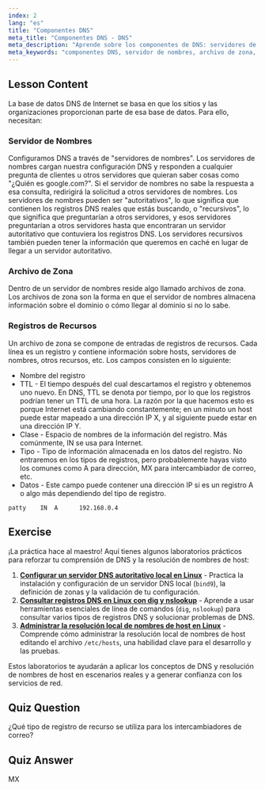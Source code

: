 ```yaml
---
index: 2
lang: "es"
title: "Componentes DNS"
meta_title: "Componentes DNS - DNS"
meta_description: "Aprende sobre los componentes de DNS: servidores de nombres, archivos de zona y registros de recursos. Comprende cómo funciona DNS para principiantes. ¡Comienza tu viaje en redes Linux!"
meta_keywords: "componentes DNS, servidor de nombres, archivo de zona, registros de recursos, tutorial DNS, redes Linux, guía para principiantes"
---
```


## Lesson Content

La base de datos DNS de Internet se basa en que los sitios y las organizaciones proporcionan parte de esa base de datos. Para ello, necesitan:

### Servidor de Nombres

Configuramos DNS a través de "servidores de nombres". Los servidores de nombres cargan nuestra configuración DNS y responden a cualquier pregunta de clientes u otros servidores que quieran saber cosas como "¿Quién es google.com?". Si el servidor de nombres no sabe la respuesta a esa consulta, redirigirá la solicitud a otros servidores de nombres. Los servidores de nombres pueden ser "autoritativos", lo que significa que contienen los registros DNS reales que estás buscando, o "recursivos", lo que significa que preguntarían a otros servidores, y esos servidores preguntarían a otros servidores hasta que encontraran un servidor autoritativo que contuviera los registros DNS. Los servidores recursivos también pueden tener la información que queremos en caché en lugar de llegar a un servidor autoritativo.

### Archivo de Zona

Dentro de un servidor de nombres reside algo llamado archivos de zona. Los archivos de zona son la forma en que el servidor de nombres almacena información sobre el dominio o cómo llegar al dominio si no lo sabe.

### Registros de Recursos

Un archivo de zona se compone de entradas de registros de recursos. Cada línea es un registro y contiene información sobre hosts, servidores de nombres, otros recursos, etc. Los campos consisten en lo siguiente:

- Nombre del registro
- TTL - El tiempo después del cual descartamos el registro y obtenemos uno nuevo. En DNS, TTL se denota por tiempo, por lo que los registros podrían tener un TTL de una hora. La razón por la que hacemos esto es porque Internet está cambiando constantemente; en un minuto un host puede estar mapeado a una dirección IP X, y al siguiente puede estar en una dirección IP Y.
- Clase - Espacio de nombres de la información del registro. Más comúnmente, IN se usa para Internet.
- Tipo - Tipo de información almacenada en los datos del registro. No entraremos en los tipos de registros, pero probablemente hayas visto los comunes como A para dirección, MX para intercambiador de correo, etc.
- Datos - Este campo puede contener una dirección IP si es un registro A o algo más dependiendo del tipo de registro.

```plaintext
patty    IN  A      192.168.0.4
```

## Exercise

¡La práctica hace al maestro! Aquí tienes algunos laboratorios prácticos para reforzar tu comprensión de DNS y la resolución de nombres de host:

1. **[Configurar un servidor DNS autoritativo local en Linux](https://labex.io/es/labs/linux-set-up-a-local-authoritative-dns-server-on-linux-592803)** - Practica la instalación y configuración de un servidor DNS local (`bind9`), la definición de zonas y la validación de tu configuración.
2. **[Consultar registros DNS en Linux con dig y nslookup](https://labex.io/es/labs/linux-query-dns-records-in-linux-with-dig-and-nslookup-592796)** - Aprende a usar herramientas esenciales de línea de comandos (`dig`, `nslookup`) para consultar varios tipos de registros DNS y solucionar problemas de DNS.
3. **[Administrar la resolución local de nombres de host en Linux](https://labex.io/es/labs/linux-manage-local-hostname-resolution-in-linux-592792)** - Comprende cómo administrar la resolución local de nombres de host editando el archivo `/etc/hosts`, una habilidad clave para el desarrollo y las pruebas.

Estos laboratorios te ayudarán a aplicar los conceptos de DNS y resolución de nombres de host en escenarios reales y a generar confianza con los servicios de red.

## Quiz Question

¿Qué tipo de registro de recurso se utiliza para los intercambiadores de correo?

## Quiz Answer

MX
